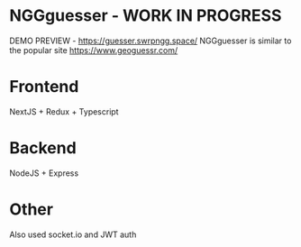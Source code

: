 # NGGguesser - WORK IN PROGRESS
DEMO PREVIEW - https://guesser.swrpngg.space/ 
NGGguesser is similar to the popular site https://www.geoguessr.com/

# Frontend
NextJS + Redux + Typescript
# Backend
NodeJS + Express
# Other
Also used socket.io and JWT auth

